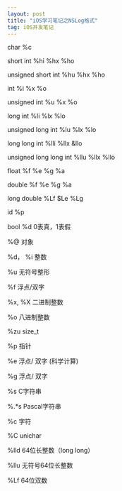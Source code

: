 ```yaml
---
layout: post
title: "iOS学习笔记之NSLog格式" 
tag: iOS开发笔记
---
```


char   %c 

short int  %hi %hx %ho 

unsigned short int %hu %hx %ho 

int  %i %x %o 

unsigned int %u %x %o 

long int  %li %lx %lo 

unsigned long int  %lu %lx %lo 

long long int  %lli %llx &llo 

unsigned long long int  %llu %llx %llo 

float %f %e %g %a 

double  %f %e %g %a 

long double %Lf $Le %Lg 

id %p 

bool %d 0表真，1表假 

%@ 对象

%d， %i 整数

%u 无符号整形

%f 浮点/双字

%x, %X 二进制整数

%o 八进制整数

%zu size_t

%p 指针

%e 浮点/ 双字 (科学计算)

%g 浮点/ 双字

%s C字符串

%.*s Pascal字符串

%c 字符

%C unichar

%lld 64位长整数（long long）

%llu 无符号64位长整数

%Lf  64位双数